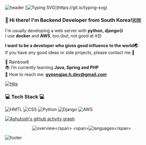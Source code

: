 ![header](https://capsule-render.vercel.app/api?type=waving&color=gradient&height=200&section=header&text=Hiyee!!&fontSize=50) <!--header div-->
[![Typing SVG](https://readme-typing-svg.herokuapp.com?lines=Good+day+everyone!!✋;Welcome+to+my+github!!;)](https://git.io/typing-svg)

### :wave: Hi there! I'm Backend Developer from South Korea!🇰🇷
I'm usually developing a web server with **python, django**:smile:</br>
I use **docker** and **AWS**, too.(but, not good at it:disappointed:

**I want to be a developer who gives good influence to the world:earth_asia:**<br>If you have any good ideas or side projects, please contact me.:rainbow:

:office: Rainbow8<br>:books: I’m currently learning **Java, Spring and PHP**</br>:postbox: How to reach me: **gyeongjae.h.dev@gmail.com**
<span> 
  
  [![Hits](https://hits.seeyoufarm.com/api/count/incr/badge.svg?url=https%3A%2F%2Fgithub.com%2Fhiyee-gj%2Fhit-counter&count_bg=%2379C83D&title_bg=%23555555&icon=&icon_color=%23E7E7E7&title=hits&edge_flat=false)](https://hits.seeyoufarm.com) 
  
</span>

<h3 align = left>💻 Tech Stack 💻</h3> <!--title div--> 
<div align = left> <!--tech stack div-->
  
![HMTL](https://img.shields.io/badge/HTML-E34F26?logo=HTML5&logoColor=white) ![CSS](https://img.shields.io/badge/CSS-1572B6?logo=CSS3&logoColor=white) ![Python](https://img.shields.io/badge/Python-3776AB?logo=Python&logoColor=white) ![Django](https://img.shields.io/badge/Django-3776AB?logo=Django&logoColor=white) ![AWS](https://img.shields.io/badge/AWS-232F3E?logo=AWS&logoColor=white)
  
</div>

[![Ashutosh's github activity graph](https://activity-graph.herokuapp.com/graph?username=hiyee-gj&theme=chartreuse-dark)](https://github.com/ashutosh00710/github-readme-activity-graph)

<div align=center>
  
<span>![overview](https://github.com/hiyee-gj/github-stats-transparent/blob/output/generated/overview.svg?)</span>
<span>![languages](https://github.com/hiyee-gj/github-stats-transparent/blob/output/generated/languages.svg?)</span>
  
</div>

  
![footer](https://capsule-render.vercel.app/api?type=waving&color=gradient&height=90&section=footer) <!--footer div-->
